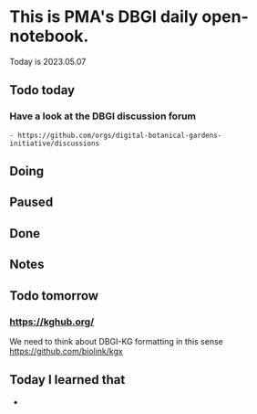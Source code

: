

# This is PMA's DBGI daily open-notebook.

Today is 2023.05.07

## Todo today

### Have a look at the DBGI discussion forum
    - https://github.com/orgs/digital-botanical-gardens-initiative/discussions
###
###

## Doing

## Paused

## Done

## Notes

## Todo tomorrow

### https://kghub.org/
We need to think about DBGI-KG formatting in this sense
https://github.com/biolink/kgx
###
###


## Today I learned that

-